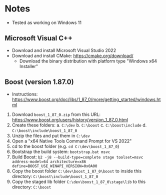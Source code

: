 # Notes

- Tested as working on Windows 11

## Microsoft Visual C++

- Download and install Microsoft Visual Studio 2022
- Download and install CMake: <https://cmake.org/download/>
  - Download the binary distribution with platform type "Windows x64 Installer"

## Boost (version 1.87.0)

- Instructions: <https://www.boost.org/doc/libs/1_87_0/more/getting_started/windows.html>

1. Download `boost_1_87_0.zip` from this URL: <https://www.boost.org/users/history/version_1_87_0.html>
2. Create these folders:
  a. `C:\dev`
  b. `C:\boost`
  c. `C:\boost\include`
  d. `C:\boost\include\boost_1_87_0`
3. Unzip the files and put them in `C:\dev`
4. Open a "x64 Native Tools Command Prompt for VS 2022"
5. cd to the boost folder (e.g. `cd C:\dev\boost_1_87_0`)
6. Bootstrap the build system: `bootstrap.bat msvc`
7. Build Boost: `b2 -j8 --build-type=complete stage toolset=msvc address-model=64 architecture=x86 define=BOOST_USE_WINAPI_VERSION=0x0A00`
8. Copy the boost folder `C:\dev\boost_1_87_0\boost` to inside this directory: `C:\boost\include\boost_1_87_0`
9. Copy the staged lib folder `C:\dev\boost_1_87_0\stage\lib` to this directory: `C:\boost`
